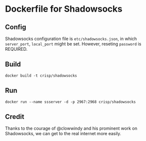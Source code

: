 # Dockerfile for Shadowsocks

## Config

Shadowsocks configuration file is `etc/shadowsocks.json`, in which `server_port`, `local_port` might be set. However, reseting `password` is REQUIRED.

## Build

```
docker build -t crisp/shadowsocks
```

## Run

```
docker run --name ssserver -d -p 2967:2968 crisp/shadowsocks
```

## Credit

Thanks to the courage of @clowwindy and his prominent work on Shadowsocks, we can get to the real internet more easily.
